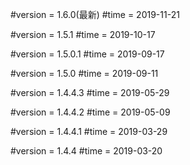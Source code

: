 
#version = 1.6.0(最新)
#time = 2019-11-21

#version = 1.5.1
#time = 2019-10-17

#version = 1.5.0.1
#time = 2019-09-17

#version = 1.5.0
#time = 2019-09-11

#version = 1.4.4.3
#time = 2019-05-29

#version = 1.4.4.2
#time = 2019-05-09

#version = 1.4.4.1
#time = 2019-03-29

#version = 1.4.4
#time = 2019-03-20
